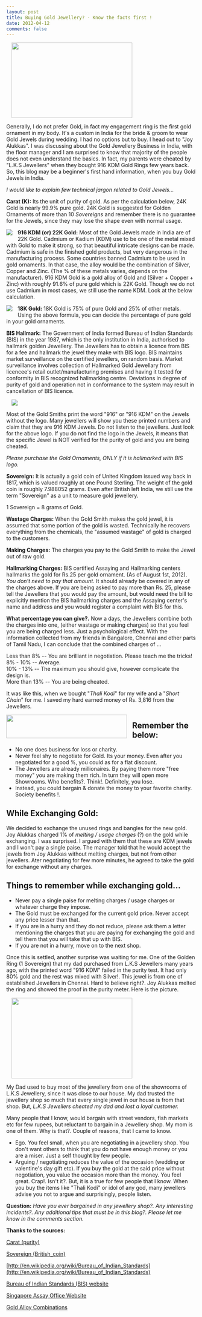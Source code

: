 ```yaml
---
layout: post
title: Buying Gold Jewellery? - Know the facts first !
date: 2012-04-12
comments: false
---
```


<a href="http://4.bp.blogspot.com/-OaKnWpIng3o/T4E8ja_jI0I/AAAAAAAATz0/oFdHr3r4Afc/s1600/buy+gold+for+cash.jpg" imageanchor="1" style="margin-left: 1em; margin-right: 1em;"><img border="0" height="199" src="http://4.bp.blogspot.com/-OaKnWpIng3o/T4E8ja_jI0I/AAAAAAAATz0/oFdHr3r4Afc/s320/buy+gold+for+cash.jpg" width="320" /></a>  
  
Generally, I do not prefer Gold, in fact my engagement ring is the first gold ornament in my body. It's a custom in India for the bride & groom to wear Gold Jewels during wedding. I had no options but to buy. I head out to "Joy Alukkas". I was discussing about the Gold Jewellery Business in India, with the floor manager and I am surprised to know that majority of the people does not even understand the basics. In fact, my parents were cheated by "L.K.S Jewellers" when they bought 916 KDM Gold Rings few years back. So, this blog may be a beginner's first hand information, when you buy Gold Jewels in India.  
  
*I would like to explain few technical jargon related to Gold Jewels...*  
  
**Carat (K):** Its the unit of purity of gold. As per the calculation below, 24K Gold is nearly 99.9% pure gold. 24K Gold is suggested for Golden Ornaments of more than 10 *Sovereigns* and remember there is no guarantee for the Jewels, since they may lose the shape even with normal usage.  
  
<a href="http://1.bp.blogspot.com/-AKp5siFc7dA/T4FEJ2IfAOI/AAAAAAAAT0A/r8G_1VLgvDU/s1600/Carat-Gold-Definition.JPG" imageanchor="1" style="clear: left; float: left; margin-bottom: 1em; margin-right: 1em;"><img border="0" src="http://1.bp.blogspot.com/-AKp5siFc7dA/T4FEJ2IfAOI/AAAAAAAAT0A/r8G_1VLgvDU/s1600/Carat-Gold-Definition.JPG" /></a>  

**916 KDM (or) 22K Gold:** Most of the Gold Jewels made in India are of 22K Gold. Cadmium or Kadium (KDM) use to be one of the metal mixed with Gold to make it strong, so that beautiful intricate designs can be made. Cadmium is safe in the finished gold products, but very dangerous in the manufacturing process. Some countries banned Cadmium to be used in gold ornaments. In that case, the alloy would be the combination of Silver, Copper and Zinc. (The % of these metals varies, depends on the manufacturer). 916 KDM Gold is a gold alloy of Gold and (Silver + Copper + Zinc) with roughly 91.6% of pure gold which is 22K Gold. Though we do not use Cadmium in most cases, we still use the name KDM. Look at the below calculation.  
  
<a href="http://4.bp.blogspot.com/-eZPCt9gB3E0/T4FL_x8wHYI/AAAAAAAAT0M/o-afKWjDsaw/s1600/22K-Carat-Gold-Definition.JPG" imageanchor="1" style="clear: left; float: left; margin-bottom: 1em; margin-right: 1em;"><img border="0" src="http://4.bp.blogspot.com/-eZPCt9gB3E0/T4FL_x8wHYI/AAAAAAAAT0M/o-afKWjDsaw/s1600/22K-Carat-Gold-Definition.JPG" /></a>  

**18K Gold:** 18K Gold is 75% of pure Gold and 25% of other metals. Using the above formula, you can decide the percentage of pure gold in your gold ornaments.  
  
**BIS Hallmark:** The Government of India formed Bureau of Indian Standards (BIS) in the year 1987, which is the only institution in India, authorised to hallmark golden Jewellery. The Jewellers has to obtain a licence from BIS for a fee and hallmark the jewel they make with BIS logo. BIS maintains market surveillance on the certified jewellers, on random basis. Market surveillance involves collection of Hallmarked Gold Jewellary from licencee's retail outlet/manufacturing premises and having it tested for conformity in BIS recognized hallmarking centre. Deviations in degree of purity of gold and operation not in conformance to the system may result in cancellation of BIS licence.  
  
<a href="http://1.bp.blogspot.com/-e4QtB99wiAw/T4FSdoNzWVI/AAAAAAAAT0Y/LhHAOeb1ESQ/s1600/BIS+HallMark+Logo.gif" imageanchor="1" style="margin-left: 1em; margin-right: 1em;"><img border="0" src="http://1.bp.blogspot.com/-e4QtB99wiAw/T4FSdoNzWVI/AAAAAAAAT0Y/LhHAOeb1ESQ/s1600/BIS+HallMark+Logo.gif" /></a>  
  
Most of the Gold Smiths print the word "916" or "916 KDM" on the Jewels without the logo. Many jewellers will show you these printed numbers and claim that they are 916 KDM Jewels. Do not listen to the jewellers. Just look for the above logo. If you do not find the logo in the Jewels, it means that the specific Jewel is NOT verified for the purity of gold and you are being cheated.  

*Please purchase the Gold Ornaments, ONLY if it is hallmarked with BIS logo.*  
  
**Sovereign:** It is actually a gold coin of United Kingdom issued way back in 1817, which is valued roughly at one Pound Sterling. The weight of the gold coin is roughly 7.988052 grams. Even after British left India, we still use the term "Sovereign" as a unit to measure gold jewellery.  
  
1 Sovereign = 8 grams of Gold.  
  
**Wastage Charges:** When the Gold Smith makes the gold jewel, it is assumed that some portion of the gold is wasted. Technically he recovers everything from the chemicals, the "assumed wastage" of gold is charged to the customers.  
  
**Making Charges:** The charges you pay to the Gold Smith to make the Jewel out of raw gold.  
  
**Hallmarking Charges:** BIS certified Assaying and Hallmarking centers hallmarks the gold for Rs.25 per gold ornament. (As of August 1st, 2012). *You don't need to pay that amount.* It should already be covered in any of the charges above. If you are being asked to pay more than Rs. 25, please tell the Jewellers that you would pay the amount, but would need the bill to explicitly mention the BIS hallmarking charges and the Assaying center's name and address and you would register a complaint with BIS for this.  
  
**What percentage you can give?.** Now a days, the Jewellers combine both the charges into one, (either wastage or making charges) so that you feel you are being charged less. Just a psychological effect. With the information collected from my friends in Bangalore, Chennai and other parts of Tamil Nadu, I can conclude that the combined charges of ...  
  
Less than 8% -- You are brilliant in negotiation. Please teach me the tricks!  
8% - 10% -- Average.  
10% - 13% -- The maximum you should give, however complicate the design is.  
More than 13% -- You are being cheated.  
  
It was like this, when we bought "*Thali Kodi*" for my wife and a "*Short Chain*" for me. I saved my hard earned money of Rs. 3,816 from the Jewellers.  
  
<a href="http://2.bp.blogspot.com/-4mJES6C96Ok/T4Fdc0NC9bI/AAAAAAAAT0s/S3kQ4O_THcY/s1600/Negotiation.JPG" imageanchor="1" style="clear: left; float: left; margin-bottom: 1em; margin-right: 1em;"><img border="0" height="62" src="http://2.bp.blogspot.com/-4mJES6C96Ok/T4Fdc0NC9bI/AAAAAAAAT0s/S3kQ4O_THcY/s320/Negotiation.JPG" width="320" /></a>

## Remember the below:  

* No one does business for loss or charity.  
* Never feel shy to negotiate for Gold. Its your money. Even after you negotiated for a good %, you could as for a flat discount.  
* The Jewellers are already millionaires. By paying them more "free money" you are making them rich. In turn they will open more Showrooms. Who benefits?. Think!. Definitely, you lose.   
* Instead, you could bargain & donate the money to your favorite charity. Society benefits !.  


## While Exchanging Gold:  

We decided to exchange the unused rings and bangles for the new gold. Joy Alukkas charged 1% of *melting / usage charges* (?) on the gold while exchanging. I was surprised. I argued with them that these are KDM jewels and I won't pay a single paise. The manager told that he would accept the jewels from Joy Alukkas without melting charges, but not from other jewellers. Ater negotiating for few more minutes, he agreed to take the gold for exchange without any charges.  
  
## Things to remember while exchanging gold...  

* Never pay a single paise for melting charges / usage charges or whatever charge they impose.  
* The Gold must be exchanged for the current gold price. Never accept any price lesser than that.  
* If you are in a hurry and they do not reduce, please ask them a letter mentioning the charges that you are paying for exchanging the gold and tell them that you will take that up with BIS.  
* If you are not in a hurry, move on to the next shop.  
  

Once this is settled, another surprise was waiting for me. One of the Golden Ring (1 Sovereign) that my dad purchased from L.K.S Jewellers many years ago, with the printed word "916 KDM" failed in the purity test. It had only 80% gold and the rest was mixed with Silver!. This jewel is from one of established Jewellers in Chennai. Hard to believe right?. Joy Alukkas melted the ring and showed the proof in the purity meter. Here is the picture.  
  
<a href="http://4.bp.blogspot.com/-04GhTtdIYFU/T4ZzjdLxKhI/AAAAAAAAT4g/eiSRKnp_P-s/s1600/LKS+Jewellery++916+KDM+cheat.jpg" imageanchor="1" style="margin-left: 1em; margin-right: 1em;"><img border="0" height="213" src="http://4.bp.blogspot.com/-04GhTtdIYFU/T4ZzjdLxKhI/AAAAAAAAT4g/eiSRKnp_P-s/s320/LKS+Jewellery++916+KDM+cheat.jpg" width="320" /></a>  
  
My Dad used to buy most of the jewellery from one of the showrooms of L.K.S Jewellery, since it was close to our house. My dad trusted the jewellery shop so much that every single jewel in our house is from that shop. But, *L.K.S Jewellers cheated my dad and lost a loyal customer.*  
  
Many people that I know, would bargain with street vendors, fish markets etc for few rupees, but reluctant to bargain in a Jewellery shop. My mom is one of them. Why is that?. Couple of reasons, that I came to know.  

* Ego. You feel small, when you are negotiating in a jewellery shop. You don't want others to think that you do not have enough money or you are a miser. Just a self thought by few people.   
* Arguing / negotiating reduces the value of the occasion (wedding or valentine's day gift etc). If you buy the gold at the said price without negotiation, you value the occasion more than the money. You feel great. Crap!. Isn't it?. But, it is a true for few people that I know. When you buy the items like "Thali Kodi" or idol of any god, many jewellers advise you not to argue and surprisingly, people listen.   

**Question:** *Have you ever bargained in any jewellery shop?. Any interesting incidents?. Any additional tips that must be in this blog?. Please let me know in the comments section.*  
 
**Thanks to the sources:**  

[Carat (purity)](http://en.wikipedia.org/wiki/Carat_(purity))  
  
[Sovereign (British_coin)](http://en.wikipedia.org/wiki/Sovereign_(British_coin))  
  
[http://en.wikipedia.org/wiki/Bureau_of_Indian_Standards](http://en.wikipedia.org/wiki/Bureau_of_Indian_Standards)  
  
[Bureau of Indian Standards (BIS) website](http://www.bis.org.in/cert/hallbiscert.htm)  
  
[Singapore Assay Office Website](http://www.assayoffice.com.sg/)  

[Gold Alloy Combinations](http://chemistry.about.com/od/jewelrychemistry/a/goldalloys.htm)  

